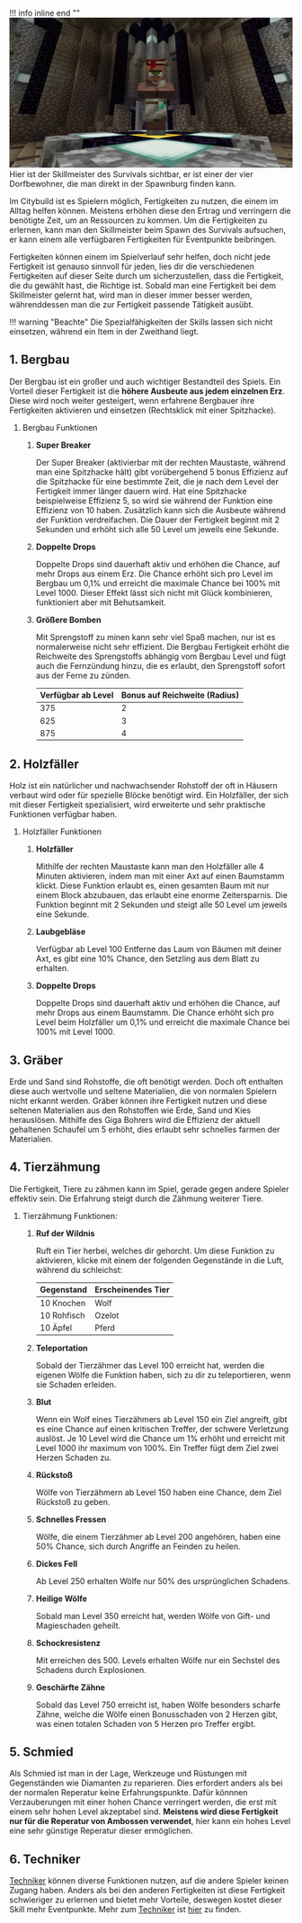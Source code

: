 
!!! info inline end ""
    ![Skillmeister](/assets/images/villager_citybuild.png)
    Hier ist der Skillmeister des Survivals sichtbar, er ist einer der vier Dorfbewohner, die man direkt in der Spawnburg finden kann.

Im Citybuild ist es Spielern möglich, Fertigkeiten zu nutzen, die einem im Alltag helfen können. Meistens erhöhen diese den Ertrag und verringern die benötigte Zeit, um an Ressourcen zu kommen.
Um die Fertigkeiten zu erlernen, kann man den Skillmeister beim Spawn des Survivals aufsuchen, er kann einem alle verfügbaren Fertigkeiten für Eventpunkte beibringen.

Fertigkeiten können einem im Spielverlauf sehr helfen, doch nicht jede Fertigkeit ist genauso sinnvoll für jeden, lies dir die verschiedenen Fertigkeiten auf dieser Seite durch um sicherzustellen, dass die Fertigkeit, die du gewählt hast, die Richtige ist.
Sobald man eine Fertigkeit bei dem Skillmeister gelernt hat, wird man in dieser immer besser werden, währenddessen man die zur Fertigkeit passende Tätigkeit ausübt.

!!! warning "Beachte"
    Die Spezialfähigkeiten der Skills lassen sich nicht einsetzen, während ein Item in der Zweithand liegt.


## 1. Bergbau
Der Bergbau ist ein großer und auch wichtiger Bestandteil des Spiels. Ein Vorteil dieser Fertigkeit ist die **höhere Ausbeute aus jedem einzelnen Erz**. Diese wird noch weiter gesteigert, wenn erfahrene Bergbauer ihre Fertigkeiten aktivieren und einsetzen (Rechtsklick mit einer Spitzhacke).

1. Bergbau Funktionen
    1. **Super Breaker**
	
        Der Super Breaker (aktivierbar mit der rechten Maustaste, während man eine Spitzhacke hält) gibt vorübergehend 5 bonus Effizienz auf die Spitzhacke für eine bestimmte Zeit, die je nach dem Level der Fertigkeit immer länger dauern wird. Hat eine Spitzhacke beispielweise Effizienz 5, so wird sie während der Funktion eine Effizienz von 10 haben. Zusätzlich kann sich die Ausbeute während der Funktion verdreifachen. Die Dauer der Fertigkeit beginnt mit 2 Sekunden und erhöht sich alle 50 Level um jeweils eine Sekunde.
		
    2. **Doppelte Drops**
	
        Doppelte Drops sind dauerhaft aktiv und erhöhen die Chance, auf mehr Drops aus einem Erz. Die Chance erhöht sich pro Level im Bergbau um 0,1% und erreicht die maximale Chance bei 100% mit Level 1000. Dieser Effekt lässt sich nicht mit Glück kombinieren, funktioniert aber mit Behutsamkeit.
		
    3. **Größere Bomben**
	
        Mit Sprengstoff zu minen kann sehr viel Spaß machen, nur ist es normalerweise nicht sehr effizient. Die Bergbau Fertigkeit erhöht die Reichweite des Sprengstoffs abhängig vom Bergbau Level und fügt auch die Fernzündung hinzu, die es erlaubt, den Sprengstoff sofort aus der Ferne zu zünden.

        | Verfügbar ab Level | Bonus auf Reichweite (Radius) |
        | :-- | :--- |
        | 375 | 2 |
        | 625 | 3 |
        | 875 | 4 |

## 2. Holzfäller
Holz ist ein natürlicher und nachwachsender Rohstoff der oft in Häusern verbaut wird oder für spezielle Blöcke benötigt wird. Ein Holzfäller, der sich mit dieser Fertigkeit spezialisiert, wird erweiterte und sehr praktische Funktionen verfügbar haben.

1. Holzfäller Funktionen

    1. **Holzfäller**

        Mithilfe der rechten Maustaste kann man den Holzfäller alle 4 Minuten aktivieren, indem man mit einer Axt auf einen Baumstamm klickt. Diese Funktion erlaubt es, einen gesamten Baum mit nur einem Block abzubauen, das erlaubt eine enorme Zeitersparnis.
        Die Funktion beginnt mit 2 Sekunden und steigt alle 50 Level um jeweils eine Sekunde.

    2. **Laubgebläse**

        Verfügbar ab Level 100
        Entferne das Laum von Bäumen mit deiner Axt, es gibt eine 10% Chance, den Setzling aus dem Blatt zu erhalten.

    3. **Doppelte Drops**

        Doppelte Drops sind dauerhaft aktiv und erhöhen die Chance, auf mehr Drops aus einem Baumstamm. Die Chance erhöht sich pro Level beim Holzfäller um 0,1% und erreicht die maximale Chance bei 100% mit Level 1000.

## 3. Gräber
Erde und Sand sind Rohstoffe, die oft benötigt werden. Doch oft enthalten diese auch wertvolle und seltene Materialien, die von normalen Spielern nicht erkannt werden. Gräber können ihre Fertigkeit nutzen und diese seltenen Materialien aus den Rohstoffen wie Erde, Sand und Kies herauslösen.
Mithilfe des Giga Bohrers wird die Effizienz der aktuell gehaltenen Schaufel um 5 erhöht, dies erlaubt sehr schnelles farmen der Materialien.

## 4. Tierzähmung
Die Fertigkeit, Tiere zu zähmen kann im Spiel, gerade gegen andere Spieler effektiv sein. Die Erfahrung steigt durch die Zähmung weiterer Tiere.

1. Tierzähmung Funktionen:
    1. **Ruf der Wildnis**
	
        Ruft ein Tier herbei, welches dir gehorcht. Um diese Funktion zu aktivieren, klicke mit einem der folgenden Gegenstände in die Luft, während du schleichst:
		
        | Gegenstand | Erscheinendes Tier |
        | :-- | :--- |
        | 10 Knochen | Wolf |
        | 10 Rohfisch | Ozelot |
        | 10 Äpfel | Pferd |
	
    2. **Teleportation**
	
        Sobald der Tierzähmer das Level 100 erreicht hat, werden die eigenen Wölfe die Funktion haben, sich zu dir zu teleportieren, wenn sie Schaden erleiden.
	
    3. **Blut**
	
        Wenn ein Wolf eines Tierzähmers ab Level 150 ein Ziel angreift, gibt es eine Chance auf einen kritischen Treffer, der schwere Verletzung auslöst. Je 10 Level wird die Chance um 1% erhöht und erreicht mit Level 1000 ihr maximum von 100%. Ein Treffer fügt dem Ziel zwei Herzen Schaden zu.
	
    4. **Rückstoß**
	
        Wölfe von Tierzähmern ab Level 150 haben eine Chance, dem Ziel Rückstoß zu geben.
	
    5. **Schnelles Fressen**
	
        Wölfe, die einem Tierzähmer ab Level 200 angehören, haben eine 50% Chance, sich durch Angriffe an Feinden zu heilen.
	
    6. **Dickes Fell**
	
        Ab Level 250 erhalten Wölfe nur 50% des ursprünglichen Schadens.
	
    7. **Heilige Wölfe**
	
        Sobald man Level 350 erreicht hat, werden Wölfe von Gift- und Magieschaden geheilt.
	
    8. **Schockresistenz**
	
        Mit erreichen des 500. Levels erhalten Wölfe nur ein Sechstel des Schadens durch Explosionen.
	
    9. **Geschärfte Zähne**
	
        Sobald das Level 750 erreicht ist, haben Wölfe besonders scharfe Zähne, welche die Wölfe einen Bonusschaden von 2 Herzen gibt, was einen totalen Schaden von 5 Herzen pro Treffer ergibt.

## 5. Schmied
Als Schmied ist man in der Lage, Werkzeuge und Rüstungen mit Gegenständen wie Diamanten zu reparieren. Dies erfordert anders als bei der normalen Reperatur keine Erfahrungspunkte. Dafür könnnen Verzauberungen mit einer hohen Chance verringert werden, die erst mit einem sehr hohen Level akzeptabel sind. **Meistens wird diese Fertigkeit nur für die Reperatur von Ambossen verwendet**, hier kann ein hohes Level eine sehr günstige Reperatur dieser ermöglichen.

## 6. Techniker
[Techniker](citybuild_techniker.md) können diverse Funktionen nutzen, auf die andere Spieler keinen Zugang haben. Anders als bei den anderen Fertigkeiten ist diese Fertigkeit schwieriger zu erlernen und bietet mehr Vorteile, deswegen kostet dieser Skill mehr Eventpunkte.
Mehr zum [Techniker](citybuild_techniker.md) ist [hier](citybuild_techniker.md) zu finden.

